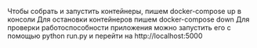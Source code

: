 Чтобы собрать и запустить контейнеры, пишем docker-compose up в консоли
Для остановки контейнеров пишем docker-compose down
Для проверки работоспособности приложения можно запустить его с помощью python run.py и перейти на http://localhost:5000